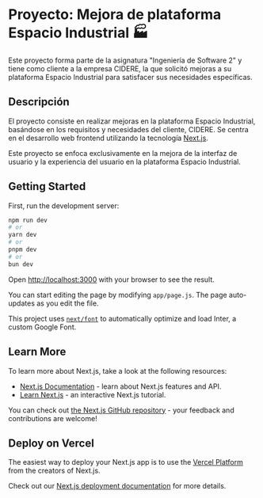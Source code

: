 # Proyecto: Mejora de plataforma Espacio Industrial 🏭

Este proyecto forma parte de la asignatura "Ingeniería de Software 2" y tiene como cliente a la empresa CIDERE, la que solicitó mejoras a su plataforma Espacio Industrial para satisfacer sus necesidades específicas.

## Descripción

El proyecto consiste en realizar mejoras en la plataforma Espacio Industrial, basándose en los requisitos y necesidades del cliente, CIDERE. Se centra en el desarrollo web frontend utilizando la tecnología [Next.js](https://nextjs.org/).

Este proyecto se enfoca exclusivamente en la mejora de la interfaz de usuario y la experiencia del usuario en la plataforma Espacio Industrial.

## Getting Started

First, run the development server:

```bash
npm run dev
# or
yarn dev
# or
pnpm dev
# or
bun dev
```

Open [http://localhost:3000](http://localhost:3000) with your browser to see the result.

You can start editing the page by modifying `app/page.js`. The page auto-updates as you edit the file.

This project uses [`next/font`](https://nextjs.org/docs/basic-features/font-optimization) to automatically optimize and load Inter, a custom Google Font.

## Learn More

To learn more about Next.js, take a look at the following resources:

- [Next.js Documentation](https://nextjs.org/docs) - learn about Next.js features and API.
- [Learn Next.js](https://nextjs.org/learn) - an interactive Next.js tutorial.

You can check out [the Next.js GitHub repository](https://github.com/vercel/next.js/) - your feedback and contributions are welcome!

## Deploy on Vercel

The easiest way to deploy your Next.js app is to use the [Vercel Platform](https://vercel.com/new?utm_medium=default-template&filter=next.js&utm_source=create-next-app&utm_campaign=create-next-app-readme) from the creators of Next.js.

Check out our [Next.js deployment documentation](https://nextjs.org/docs/deployment) for more details.
